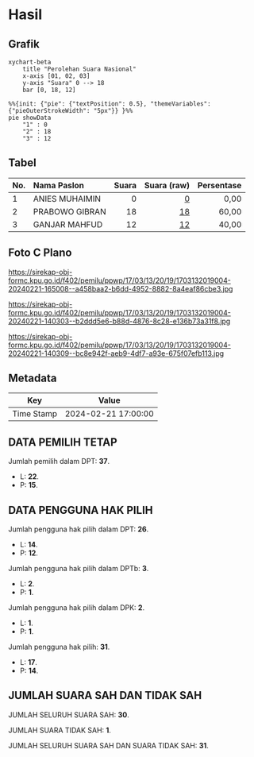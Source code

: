 # Hasil

## Grafik

```mermaid
xychart-beta
    title "Perolehan Suara Nasional"
    x-axis [01, 02, 03]
    y-axis "Suara" 0 --> 18
    bar [0, 18, 12]
```

```mermaid
%%{init: {"pie": {"textPosition": 0.5}, "themeVariables": {"pieOuterStrokeWidth": "5px"}} }%%
pie showData
    "1" : 0
    "2" : 18
    "3" : 12
```

## Tabel

| No. | Nama Paslon    | Suara | Suara (raw) | Persentase |
|:--- |:-------------- | -----:| -----------:| ----------:|
| 1   | ANIES MUHAIMIN | 0     | [0][p-1]    | 0,00       |
| 2   | PRABOWO GIBRAN | 18    | [18][p-2]   | 60,00      |
| 3   | GANJAR MAHFUD  | 12    | [12][p-3]   | 40,00      |


[p-1]: https://github.com/gigit-pemilu/pemilu-2024/blob/main/pilpres/hitung-suara/sub/17-bengkulu/sub/03-bengkulu-utara/sub/13-napal-putih/sub/2019-gembung-raya/sub/004-tps/sub/paslon-1.txt
[p-2]: https://github.com/gigit-pemilu/pemilu-2024/blob/main/pilpres/hitung-suara/sub/17-bengkulu/sub/03-bengkulu-utara/sub/13-napal-putih/sub/2019-gembung-raya/sub/004-tps/sub/paslon-2.txt
[p-3]: https://github.com/gigit-pemilu/pemilu-2024/blob/main/pilpres/hitung-suara/sub/17-bengkulu/sub/03-bengkulu-utara/sub/13-napal-putih/sub/2019-gembung-raya/sub/004-tps/sub/paslon-3.txt

## Foto C Plano

https://sirekap-obj-formc.kpu.go.id/f402/pemilu/ppwp/17/03/13/20/19/1703132019004-20240221-165008--a458baa2-b6dd-4952-8882-8a4eaf86cbe3.jpg

https://sirekap-obj-formc.kpu.go.id/f402/pemilu/ppwp/17/03/13/20/19/1703132019004-20240221-140303--b2ddd5e6-b88d-4876-8c28-e136b73a31f8.jpg

https://sirekap-obj-formc.kpu.go.id/f402/pemilu/ppwp/17/03/13/20/19/1703132019004-20240221-140309--bc8e942f-aeb9-4df7-a93e-675f07efb113.jpg


## Metadata

| Key        | Value               |
| ---------- | ------------------- |
| Time Stamp | 2024-02-21 17:00:00 |


## DATA PEMILIH TETAP

Jumlah pemilih dalam DPT: **37**.
 * L: **22**.
 * P: **15**.

## DATA PENGGUNA HAK PILIH

Jumlah pengguna hak pilih dalam DPT: **26**.
 * L: **14**.
 * P: **12**.

Jumlah pengguna hak pilih dalam DPTb: **3**.
 * L: **2**.
 * P: **1**.

Jumlah pengguna hak pilih dalam DPK: **2**.
 * L: **1**.
 * P: **1**.

Jumlah pengguna hak pilih: **31**.
 * L: **17**.
 * P: **14**.

## JUMLAH SUARA SAH DAN TIDAK SAH

JUMLAH SELURUH SUARA SAH: **30**.

JUMLAH SUARA TIDAK SAH: **1**.

JUMLAH SELURUH SUARA SAH DAN SUARA TIDAK SAH: **31**.


